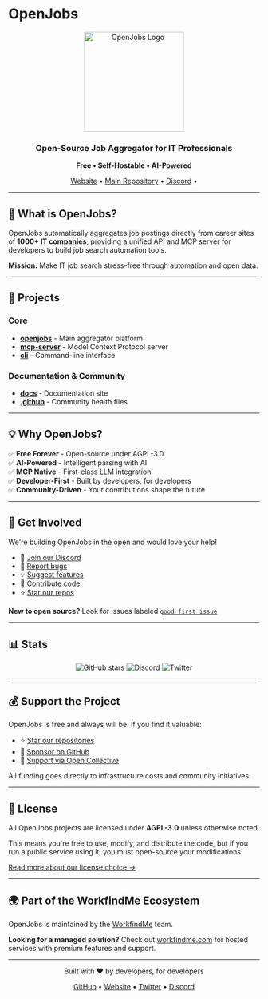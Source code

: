 # OpenJobs

<p align="center">
  <img src="https://raw.githubusercontent.com/OpenJobsMe/.github/main/profile/logo.svg" alt="OpenJobs Logo" width="200"/>
</p>

<h3 align="center">Open-Source Job Aggregator for IT Professionals</h3>

<p align="center">
  <strong>Free • Self-Hostable • AI-Powered</strong>
</p>

<p align="center">
  <a href="https://openjobs.me">Website</a> •
  <a href="https://github.com/OpenJobsMe/openjobs">Main Repository</a> •
  <a href="https://discord.gg/openjobs">Discord</a> •
</p>

---

## 🎯 What is OpenJobs?

OpenJobs automatically aggregates job postings directly from career sites of **1000+ IT companies**, providing a unified API and MCP server for developers to build job search automation tools.

**Mission:** Make IT job search stress-free through automation and open data.

---

## 🚀 Projects

### Core
- **[openjobs](https://github.com/OpenJobsMe/openjobs)** - Main aggregator platform
- **[mcp-server](https://github.com/OpenJobsMe/mcp-server)** - Model Context Protocol server
- **[cli](https://github.com/OpenJobsMe/cli)** - Command-line interface

### Documentation & Community
- **[docs](https://github.com/OpenJobsMe/docs)** - Documentation site
- **[.github](https://github.com/OpenJobsMe/.github)** - Community health files

---

## 💡 Why OpenJobs?

✅ **Free Forever** - Open-source under AGPL-3.0  
✅ **AI-Powered** - Intelligent parsing with AI  
✅ **MCP Native** - First-class LLM integration  
✅ **Developer-First** - Built by developers, for developers  
✅ **Community-Driven** - Your contributions shape the future

---

## 🤝 Get Involved

We're building OpenJobs in the open and would love your help!

- 💬 [Join our Discord](https://discord.gg/openjobs)
- 🐛 [Report bugs](https://github.com/OpenJobsMe/openjobs/issues)
- 💡 [Suggest features](https://github.com/OpenJobsMe/openjobs/discussions)
- 🔧 [Contribute code](https://github.com/OpenJobsMe/openjobs/blob/main/CONTRIBUTING.md)
- ⭐ [Star our repos](https://github.com/OpenJobsMe)

**New to open source?** Look for issues labeled [`good first issue`](https://github.com/OpenJobsMe/openjobs/labels/good%20first%20issue)

---

## 📊 Stats

<p align="center">
  <img src="https://img.shields.io/github/stars/OpenJobsMe?style=social" alt="GitHub stars"/>
  <img src="https://img.shields.io/discord/YOUR_DISCORD_ID?logo=discord&label=Discord" alt="Discord"/>
  <img src="https://img.shields.io/twitter/follow/OpenJobsAPI?style=social" alt="Twitter"/>
</p>

---

## 💰 Support the Project

OpenJobs is free and always will be. If you find it valuable:

- ⭐ [Star our repositories](https://github.com/OpenJobsMe)
- 💖 [Sponsor on GitHub](https://github.com/sponsors/OpenJobsMe)
- 🎁 [Support via Open Collective](https://opencollective.com/openjobs)

All funding goes directly to infrastructure costs and community initiatives.

---

## 📜 License

All OpenJobs projects are licensed under **AGPL-3.0** unless otherwise noted.

This means you're free to use, modify, and distribute the code, but if you run a public service using it, you must open-source your modifications.

[Read more about our license choice →](https://github.com/OpenJobsMe/.github/blob/main/LICENSE-PHILOSOPHY.md)

---

## 🌍 Part of the WorkfindMe Ecosystem

OpenJobs is maintained by the [WorkfindMe](https://workfindme.com) team.

**Looking for a managed solution?** Check out [workfindme.com](https://workfindme.com) for hosted services with premium features and support.

---

<p align="center">
  Built with ❤️ by developers, for developers
</p>

<p align="center">
  <a href="https://github.com/OpenJobsMe">GitHub</a> •
  <a href="https://openjobs.me">Website</a> •
  <a href="https://twitter.com/OpenJobsAPI">Twitter</a> •
  <a href="https://discord.gg/openjobs">Discord</a>
</p>
